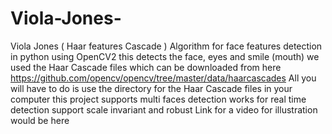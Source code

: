 # Viola-Jones-
Viola Jones ( Haar features Cascade ) Algorithm for face features detection in python 
using OpenCV2
this detects the face, eyes and smile (mouth)
we used the Haar Cascade files which can be downloaded from here
https://github.com/opencv/opencv/tree/master/data/haarcascades
All you will have to do is use the directory for the Haar Cascade files in your computer 
this project supports multi faces detection
works for real time detection
support scale invariant and robust 
Link for a video for illustration would be here 
